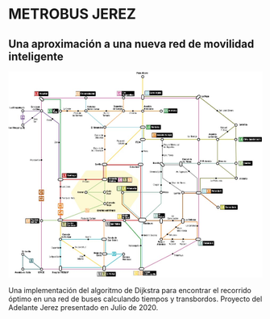 # METROBUS JEREZ
## Una aproximación a una nueva red de movilidad inteligente

![metrobus](https://github.com/ancafe/metrobus/blob/main/design/example.jpg)

Una implementación del algoritmo de Dijkstra para encontrar el recorrido óptimo en una red de buses calculando tiempos y transbordos. 
Proyecto del Adelante Jerez presentado en Julio de 2020.